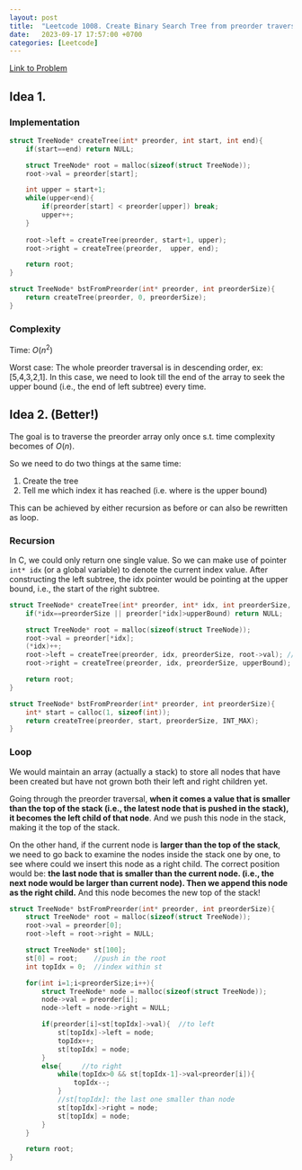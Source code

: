 ```yaml
---
layout: post
title:  "Leetcode 1008. Create Binary Search Tree from preorder traversal"
date:   2023-09-17 17:57:00 +0700
categories: [Leetcode]
---
```


[Link to Problem](https://leetcode.com/problems/construct-binary-search-tree-from-preorder-traversal/description/)

## Idea 1.

### Implementation

```cpp
struct TreeNode* createTree(int* preorder, int start, int end){
    if(start==end) return NULL;

    struct TreeNode* root = malloc(sizeof(struct TreeNode));
    root->val = preorder[start];

    int upper = start+1;
    while(upper<end){
        if(preorder[start] < preorder[upper]) break;
        upper++;
    }
    
    root->left = createTree(preorder, start+1, upper);
    root->right = createTree(preorder,  upper, end);

    return root;
}

struct TreeNode* bstFromPreorder(int* preorder, int preorderSize){
    return createTree(preorder, 0, preorderSize);
}
```


### Complexity

Time: $O(n^2)$

Worst case: The whole preorder traversal is in descending order, ex: [5,4,3,2,1]. In this case, we need to look till the end of the array to seek the upper bound (i.e., the end of left subtree) every time.

## Idea 2. (Better!)

The goal is to traverse the preorder array only once s.t. time complexity becomes of $O(n)$.

So we need to do two things at the same time:

1. Create the tree
2. Tell me which index it has reached (i.e. where is the upper bound)

This can be achieved by either recursion as before or can also be rewritten as loop.

### Recursion

In C, we could only return one single value. So we can make use of pointer `int* idx` (or a global variable) to denote the current index value. After constructing the left subtree, the idx pointer would be pointing at the upper bound, i.e., the start of the right subtree.

```cpp
struct TreeNode* createTree(int* preorder, int* idx, int preorderSize, int upperBound){
    if(*idx==preorderSize || preorder[*idx]>upperBound) return NULL;

    struct TreeNode* root = malloc(sizeof(struct TreeNode));
    root->val = preorder[*idx];
    (*idx)++;
    root->left = createTree(preorder, idx, preorderSize, root->val); //8 //5
    root->right = createTree(preorder, idx, preorderSize, upperBound);  //INT_MAX

    return root;
}

struct TreeNode* bstFromPreorder(int* preorder, int preorderSize){
    int* start = calloc(1, sizeof(int));
    return createTree(preorder, start, preorderSize, INT_MAX);
}
```

### Loop
We would maintain an array (actually a stack) to store all nodes that have been created but have not grown both their left and right children yet.

Going through the preorder traversal, **when it comes a value that is smaller than the top of the stack (i.e., the latest node that is pushed in the stack), it becomes the left child of that node**. And we push this node in the stack, making it the top of the stack.

On the other hand, if the current node is **larger than the top of the stack**, we need to go back to examine the nodes inside the stack one by one, to see where could we insert this node as a right child. The correct position would be: **the last node that is smaller than the current node. (i.e., the next node would be larger than current node). Then we append this node as the right child.** And this node becomes the new top of the stack! 

```cpp
struct TreeNode* bstFromPreorder(int* preorder, int preorderSize){
    struct TreeNode* root = malloc(sizeof(struct TreeNode));
    root->val = preorder[0];
    root->left = root->right = NULL;

    struct TreeNode* st[100];
    st[0] = root;    //push in the root
    int topIdx = 0;  //index within st

    for(int i=1;i<preorderSize;i++){
        struct TreeNode* node = malloc(sizeof(struct TreeNode));
        node->val = preorder[i];
        node->left = node->right = NULL;

        if(preorder[i]<st[topIdx]->val){  //to left
            st[topIdx]->left = node;
            topIdx++;
            st[topIdx] = node;
        }
        else{     //to right
            while(topIdx>0 && st[topIdx-1]->val<preorder[i]){
                topIdx--;
            }
            //st[topIdx]: the last one smaller than node
            st[topIdx]->right = node;
            st[topIdx] = node;
        }
    }

    return root;
}
```


